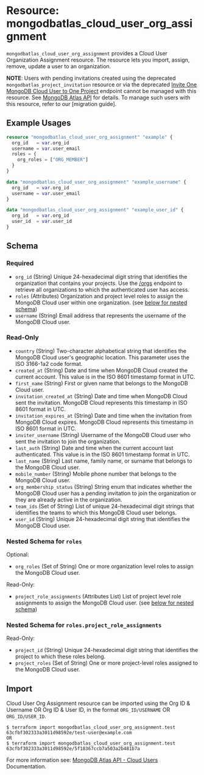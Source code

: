 # Resource: mongodbatlas_cloud_user_org_assignment

`mongodbatlas_cloud_user_org_assignment` provides a Cloud User Organization Assignment resource. The resource lets you import, assign, remove, update a user to an organization.

**NOTE**: Users with pending invitations created using the deprecated `mongodbatlas_project_invitation` resource or via the deprecated [Invite One MongoDB Cloud User to One Project](https://www.mongodb.com/docs/api/doc/atlas-admin-api-v2/operation/operation-getorganizationuser#tag/Projects/operation/createProjectInvitation) 
endpoint cannot be managed with this resource. See [MongoDB Atlas API](https://www.mongodb.com/docs/api/doc/atlas-admin-api-v2/operation/operation-getorganizationuser) for details. 
To manage such users with this resource, refer to our [migration guide]<link-to-migration-guide>.

## Example Usages

```terraform
resource "mongodbatlas_cloud_user_org_assignment" "example" {
  org_id   = var.org_id
  username = var.user_email
  roles = {
    org_roles = ["ORG_MEMBER"]
  }
} 

data "mongodbatlas_cloud_user_org_assignment" "example_username" {
  org_id   = var.org_id
  username = var.user_email
}

data "mongodbatlas_cloud_user_org_assignment" "example_user_id" {
  org_id   = var.org_id
  user_id  = var.user_id
}
```

<!-- schema generated by tfplugindocs -->
## Schema

### Required

- `org_id` (String) Unique 24-hexadecimal digit string that identifies the organization that contains your projects. Use the [/orgs](#tag/Organizations/operation/listOrganizations) endpoint to retrieve all organizations to which the authenticated user has access.
- `roles` (Attributes) Organization and project level roles to assign the MongoDB Cloud user within one organization. (see [below for nested schema](#nestedatt--roles))
- `username` (String) Email address that represents the username of the MongoDB Cloud user.

### Read-Only

- `country` (String) Two-character alphabetical string that identifies the MongoDB Cloud user's geographic location. This parameter uses the ISO 3166-1a2 code format.
- `created_at` (String) Date and time when MongoDB Cloud created the current account. This value is in the ISO 8601 timestamp format in UTC.
- `first_name` (String) First or given name that belongs to the MongoDB Cloud user.
- `invitation_created_at` (String) Date and time when MongoDB Cloud sent the invitation. MongoDB Cloud represents this timestamp in ISO 8601 format in UTC.
- `invitation_expires_at` (String) Date and time when the invitation from MongoDB Cloud expires. MongoDB Cloud represents this timestamp in ISO 8601 format in UTC.
- `inviter_username` (String) Username of the MongoDB Cloud user who sent the invitation to join the organization.
- `last_auth` (String) Date and time when the current account last authenticated. This value is in the ISO 8601 timestamp format in UTC.
- `last_name` (String) Last name, family name, or surname that belongs to the MongoDB Cloud user.
- `mobile_number` (String) Mobile phone number that belongs to the MongoDB Cloud user.
- `org_membership_status` (String) String enum that indicates whether the MongoDB Cloud user has a pending invitation to join the organization or they are already active in the organization.
- `team_ids` (Set of String) List of unique 24-hexadecimal digit strings that identifies the teams to which this MongoDB Cloud user belongs.
- `user_id` (String) Unique 24-hexadecimal digit string that identifies the MongoDB Cloud user.

<a id="nestedatt--roles"></a>
### Nested Schema for `roles`

Optional:

- `org_roles` (Set of String) One or more organization level roles to assign the MongoDB Cloud user.

Read-Only:

- `project_role_assignments` (Attributes List) List of project level role assignments to assign the MongoDB Cloud user. (see [below for nested schema](#nestedatt--roles--project_role_assignments))

<a id="nestedatt--roles--project_role_assignments"></a>
### Nested Schema for `roles.project_role_assignments`

Read-Only:

- `project_id` (String) Unique 24-hexadecimal digit string that identifies the project to which these roles belong.
- `project_roles` (Set of String) One or more project-level roles assigned to the MongoDB Cloud user.

## Import 

Cloud User Org Assignment resource can be imported using the Org ID & Username OR Org ID & User ID, in the format `ORG_ID/USERNAME` OR `ORG_ID/USER_ID`.

```
$ terraform import mongodbatlas_cloud_user_org_assignment.test 63cfbf302333a3011d98592e/test-user@example.com
OR
$ terraform import mongodbatlas_cloud_user_org_assignment.test 63cfbf302333a3011d98592e/5f18367ccb7a503a2b481b7a
```

For more information see: [MongoDB Atlas API - Cloud Users](https://www.mongodb.com/docs/api/doc/atlas-admin-api-v2/operation/operation-createorganizationuser) Documentation.
